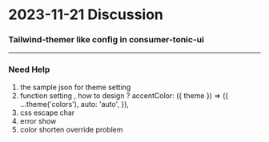 # 2023-11-21 Discussion

### Tailwind-themer like config in consumer-tonic-ui

---
### Need Help

1. the sample json for theme setting
2. function setting , how to design ? accentColor: ({ theme }) => ({
   ...theme('colors'),
   auto: 'auto',
   }),
3. css escape char 
4. error show
5. color shorten override problem
